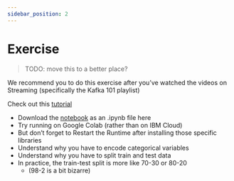 ```yaml
---
sidebar_position: 2
---
```



# Exercise

> TODO: move this to a better place?

We recommend you to do this exercise after you’ve watched the videos on Streaming
(specifically the Kafka 101 playlist)

Check out this [tutorial](https://developer.ibm.com/tutorials/build-and-test-your-first-machine-learning-model-using-python-and-scikit-learn/)

* Download the [notebook](https://raw.githubusercontent.com/IBM/ml-learning-path-assets/master/notebooks/classification_start_to_end_with_scikit_learn.ipynb) as an .ipynb file here
* Try running on Google Colab (rather than on IBM Cloud)
* But don’t forget to Restart the Runtime after installing those specific libraries
* Understand why you have to encode categorical variables
* Understand why you have to split train and test data
* In practice, the train-test split is more like 70-30 or 80-20
  * (98-2 is a bit bizarre)